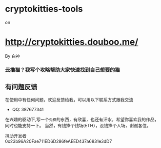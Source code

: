 # cryptokitties-tools

on

http://cryptokitties.douboo.me/
====================

By
白神

### 云撸猫？我写个攻略帮助大家快速找到自己想要的猫


## 有问题反馈
在使用中有任何问题，欢迎反馈给我，可以用以下联系方式跟我交流
* QQ: 387677341


在兴趣的驱动下,写一个`免费`的东西，有欣喜，也还有汗水，希望你喜欢我的作品，同时也能支持一下。
当然，有钱捧个钱场(ETH），没钱捧个人场，谢谢各位。

捐助开发者<br>
0x23b96A20Fae711ED6D286feAEED437a6831e3dD7


